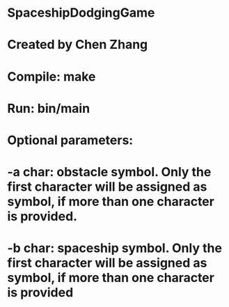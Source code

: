 # SpaceshipDodgingGame
# Created by Chen Zhang
# Compile: make
# Run: bin/main
# Optional parameters:
#	-a char: obstacle symbol. Only the first character will be assigned as symbol, if more than one character is provided.
#	-b char: spaceship symbol. Only the first character will be assigned as symbol, if more than one character is provided

